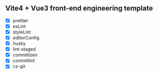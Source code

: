 ## Vite4 + Vue3 front-end engineering template

- [x] prettier
- [x] esLint
- [x] styleLint
- [x] editorConfig
- [x] husky
- [x] lint-staged
- [x] commitizen
- [x] commitlint
- [x] cz-git
